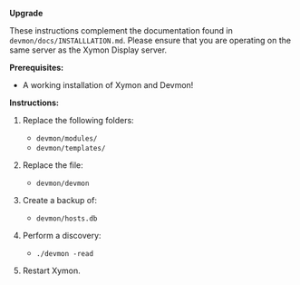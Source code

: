 **Upgrade**

These instructions complement the documentation found in `devmon/docs/INSTALLLATION.md`. Please ensure that you are operating on the same server as the Xymon Display server.

**Prerequisites:** 
- A working installation of Xymon and Devmon!

**Instructions:**

1. Replace the following folders:
   - `devmon/modules/`
   - `devmon/templates/`

2. Replace the file:
   - `devmon/devmon`

3. Create a backup of:
   - `devmon/hosts.db`

4. Perform a discovery:
   - `./devmon -read`

5. Restart Xymon.
